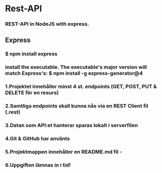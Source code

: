 # Rest-API

### REST-API in NodeJS with express.

## Express

### \$ npm install express

### install the executable. The executable's major version will match Express's: \$ npm install -g express-generator@4

### 1.Projektet innehåller minst 4 st. endpoints (GET, POST, PUT & DELETE för en resurs)

### 2.Samtliga endpoints skall kunna nås via en REST Client fil (.rest)

### 3.Datan som API:et hanterar sparas lokalt i serverfilen

### 4.Git & GitHub har använts

### 5.Projektmappen innehåller en README.md fil -

### 6.Uppgiften lämnas in i tid!
